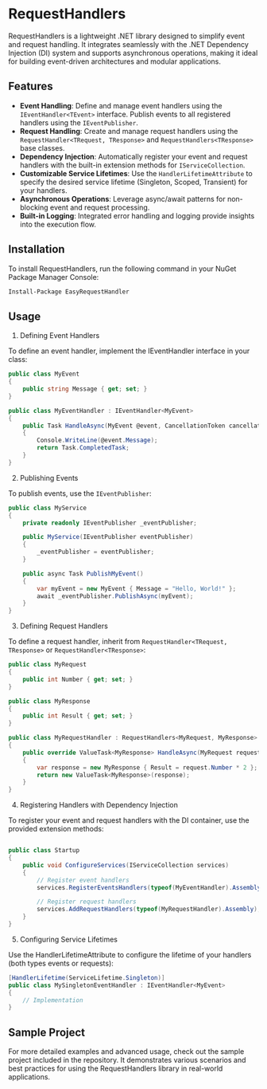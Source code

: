 # RequestHandlers

RequestHandlers is a lightweight .NET library designed to simplify event and request handling. It integrates seamlessly with the .NET Dependency Injection (DI) system and supports asynchronous operations, making it ideal for building event-driven architectures and modular applications.

## Features

- **Event Handling**: Define and manage event handlers using the `IEventHandler<TEvent>` interface. Publish events to all registered handlers using the `IEventPublisher`.
- **Request Handling**: Create and manage request handlers using the `RequestHandler<TRequest, TResponse>` and `RequestHandlers<TResponse>` base classes.
- **Dependency Injection**: Automatically register your event and request handlers with the built-in extension methods for `IServiceCollection`.
- **Customizable Service Lifetimes**: Use the `HandlerLifetimeAttribute` to specify the desired service lifetime (Singleton, Scoped, Transient) for your handlers.
- **Asynchronous Operations**: Leverage async/await patterns for non-blocking event and request processing.
- **Built-in Logging**: Integrated error handling and logging provide insights into the execution flow.

## Installation

To install RequestHandlers, run the following command in your NuGet Package Manager Console:

```sh
Install-Package EasyRequestHandler
```

## Usage
1. Defining Event Handlers

To define an event handler, implement the IEventHandler<TEvent> interface in your class:

``` csharp
public class MyEvent
{
    public string Message { get; set; }
}

public class MyEventHandler : IEventHandler<MyEvent>
{
    public Task HandleAsync(MyEvent @event, CancellationToken cancellationToken)
    {
        Console.WriteLine(@event.Message);
        return Task.CompletedTask;
    }
}
```

2. Publishing Events

To publish events, use the `IEventPublisher`:

```csharp
public class MyService
{
    private readonly IEventPublisher _eventPublisher;

    public MyService(IEventPublisher eventPublisher)
    {
        _eventPublisher = eventPublisher;
    }

    public async Task PublishMyEvent()
    {
        var myEvent = new MyEvent { Message = "Hello, World!" };
        await _eventPublisher.PublishAsync(myEvent);
    }
}

```

3. Defining Request Handlers

To define a request handler, inherit from `RequestHandler<TRequest, TResponse>` or `RequestHandler<TResponse>`:

```csharp
public class MyRequest
{
    public int Number { get; set; }
}

public class MyResponse
{
    public int Result { get; set; }
}

public class MyRequestHandler : RequestHandlers<MyRequest, MyResponse>
{
    public override ValueTask<MyResponse> HandleAsync(MyRequest request, CancellationToken cancellationToken = default)
    {
        var response = new MyResponse { Result = request.Number * 2 };
        return new ValueTask<MyResponse>(response);
    }
}

```

4. Registering Handlers with Dependency Injection

To register your event and request handlers with the DI container, use the provided extension methods:

```csharp

public class Startup
{
    public void ConfigureServices(IServiceCollection services)
    {
        // Register event handlers
        services.RegisterEventsHandlers(typeof(MyEventHandler).Assembly);

        // Register request handlers
        services.AddRequestHandlers(typeof(MyRequestHandler).Assembly);
    }
}

```

5. Configuring Service Lifetimes

Use the HandlerLifetimeAttribute to configure the lifetime of your handlers (both types events or requests):

```csharp
[HandlerLifetime(ServiceLifetime.Singleton)]
public class MySingletonEventHandler : IEventHandler<MyEvent>
{
    // Implementation
}

```

## Sample Project

For more detailed examples and advanced usage, check out the sample project included in the repository. It demonstrates various scenarios and best practices for using the RequestHandlers library in real-world applications.

